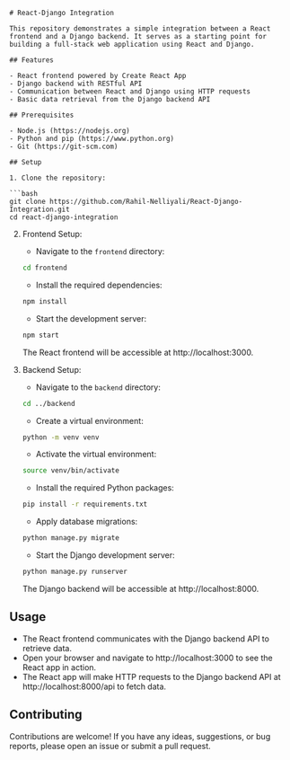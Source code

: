 
```
# React-Django Integration

This repository demonstrates a simple integration between a React frontend and a Django backend. It serves as a starting point for building a full-stack web application using React and Django.

## Features

- React frontend powered by Create React App
- Django backend with RESTful API
- Communication between React and Django using HTTP requests
- Basic data retrieval from the Django backend API

## Prerequisites

- Node.js (https://nodejs.org)
- Python and pip (https://www.python.org)
- Git (https://git-scm.com)

## Setup

1. Clone the repository:

```bash
git clone https://github.com/Rahil-Nelliyali/React-Django-Integration.git
cd react-django-integration
```

2. Frontend Setup:

   - Navigate to the `frontend` directory:
   ```bash
   cd frontend
   ```

   - Install the required dependencies:
   ```bash
   npm install
   ```

   - Start the development server:
   ```bash
   npm start
   ```

   The React frontend will be accessible at http://localhost:3000.

3. Backend Setup:

   - Navigate to the `backend` directory:
   ```bash
   cd ../backend
   ```

   - Create a virtual environment:
   ```bash
   python -m venv venv
   ```

   - Activate the virtual environment:
   ```bash
   source venv/bin/activate
   ```

   - Install the required Python packages:
   ```bash
   pip install -r requirements.txt
   ```

   - Apply database migrations:
   ```bash
   python manage.py migrate
   ```

   - Start the Django development server:
   ```bash
   python manage.py runserver
   ```

   The Django backend will be accessible at http://localhost:8000.

## Usage

- The React frontend communicates with the Django backend API to retrieve data.
- Open your browser and navigate to http://localhost:3000 to see the React app in action.
- The React app will make HTTP requests to the Django backend API at http://localhost:8000/api to fetch data.

## Contributing

Contributions are welcome! If you have any ideas, suggestions, or bug reports, please open an issue or submit a pull request.


```

